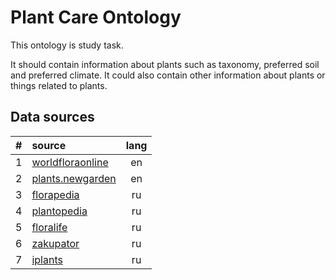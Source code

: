 # Plant Care Ontology

This ontology is study task.

It should contain information about plants such as taxonomy, preferred soil and preferred climate.
It could also contain other information about plants or things related to plants.

## Data sources

|#|source|lang|
|-|:-|:-:|
|1|[worldfloraonline](http://www.worldfloraonline.org/)|en|
|2|[plants.newgarden](https://plants.newgarden.com/)|en|
|3|[florapedia](http://florapedia.ru/)|ru|
|4|[plantopedia](http://www.plantopedia.ru/)|ru|
|5|[floralife](https://floralife.com.ua/)|ru|
|6|[zakupator](https://zakupator.com/)|ru|
|7|[iplants](https://iplants.ru/)|ru|
